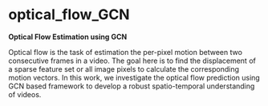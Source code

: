 # optical_flow_GCN
**Optical Flow Estimation using GCN**

Optical flow is the task of estimation the per-pixel motion between two consecutive frames in a video. The goal here is to find the displacement of a sparse feature set or all image pixels to calculate the corresponding motion vectors. In this work, we investigate the optical flow prediction using GCN based framework to develop a robust spatio-temporal understanding of videos.
